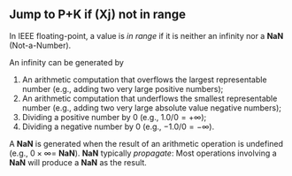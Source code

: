 ## Jump to P+K if (Xj) not in range

In IEEE floating-point, a value is *in range* if it is neither an infinity nor a **NaN** (Not-a-Number).

An infinity can be generated by
1. An arithmetic computation that overflows the largest representable number (e.g., adding two very large positive numbers);
2. An arithmetic computation that underflows the smallest representable number (e.g., adding two very large absolute value negative numbers);
3. Dividing a positive number by 0 (e.g., $`1.0/0 = +\infty`$);
4. Dividing a negative number by 0 (e.g., $`-1.0/0 = -\infty`$).

A **NaN** is generated when the result of an arithmetic operation is undefined (e.g., $` 0 \times \infty =`$ **NaN**).
**NaN** typically *propagate*: Most operations involving a **NaN** will produce a **NaN** as the result.
